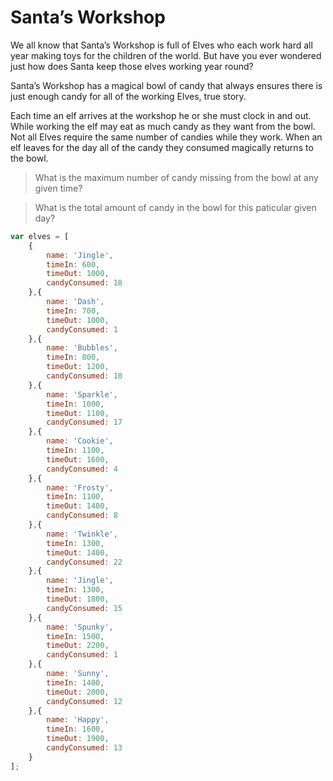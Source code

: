 Santa’s Workshop
================

We all know that Santa’s Workshop is full of Elves who each work hard all year making toys for the children of the world. But have you ever wondered just how does Santa keep those elves working year round?

Santa’s Workshop has a magical bowl of candy that always ensures there is just enough candy for all of the working Elves, true story. 

Each time an elf arrives at the workshop he or she must clock in and out. While working the elf may eat as much candy as they want from the bowl. Not all Elves require the same number of candies while they work. When an elf leaves for the day all of the candy they consumed magically returns to the bowl.

> What is the maximum number of candy missing from the bowl at any given time?

> What is the total amount of candy in the bowl for this paticular given day?


```javascript
var elves = [
    {
        name: 'Jingle',
        timeIn: 600,
        timeOut: 1000,
        candyConsumed: 18 
    },{
        name: 'Dash',
        timeIn: 700,
        timeOut: 1000,
        candyConsumed: 1 
    },{
        name: 'Bubbles',
        timeIn: 800,
        timeOut: 1200,
        candyConsumed: 10 
    },{
        name: 'Sparkle',
        timeIn: 1000,
        timeOut: 1100,
        candyConsumed: 17 
    },{
        name: 'Cookie',
        timeIn: 1100,
        timeOut: 1600,
        candyConsumed: 4 
    },{
        name: 'Frosty',
        timeIn: 1100,
        timeOut: 1400,
        candyConsumed: 8 
    },{
        name: 'Twinkle',
        timeIn: 1300,
        timeOut: 1400,
        candyConsumed: 22 
    },{
        name: 'Jingle',
        timeIn: 1300,
        timeOut: 1800,
        candyConsumed: 15 
    },{
        name: 'Spunky',
        timeIn: 1500,
        timeOut: 2200,
        candyConsumed: 1 
    },{
        name: 'Sunny',
        timeIn: 1400,
        timeOut: 2000,
        candyConsumed: 12 
    },{
        name: 'Happy',
        timeIn: 1600,
        timeOut: 1900,
        candyConsumed: 13 
    }
];
